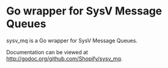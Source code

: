 # Go wrapper for SysV Message Queues

sysv_mq is a Go wrapper for SysV Message Queues. 

Documentation can be viewed at http://godoc.org/github.com/Shopify/sysv_mq.
